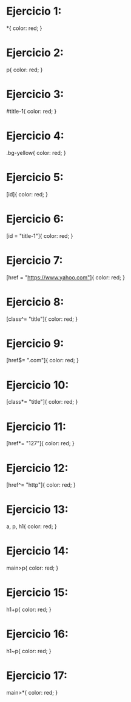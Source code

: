 <h1>Ejercicio 1:</h1>

*{
    color: red;
}


<h1>Ejercicio 2:</h1>

p{
    color: red;
}


<h1>Ejercicio 3:</h1>

#title-1{
    color: red;
}


<h1>Ejercicio 4:</h1>

.bg-yellow{
    color: red;
}


<h1>Ejercicio 5:</h1>

[id]{
    color: red;
}


<h1>Ejercicio 6:</h1>

[id = "title-1"]{
    color: red;
}


<h1>Ejercicio 7:</h1>

[href = "https://www.yahoo.com"]{
    color: red;
}


<h1>Ejercicio 8:</h1>

[class^= "title"]{
    color: red;
}


<h1>Ejercicio 9:</h1>

[href$= ".com"]{
    color: red;
}


<h1>Ejercicio 10:</h1>

[class*= "title"]{
    color: red;
}


<h1>Ejercicio 11:</h1>

[href*= "127"]{
    color: red;
}


<h1>Ejercicio 12:</h1>

[href^= "http"]{
    color: red;
}


<h1>Ejercicio 13:</h1>

a, p, h1{
    color: red;
}


<h1>Ejercicio 14:</h1>

main>p{
    color: red;
}


<h1>Ejercicio 15:</h1>

h1+p{
    color: red;
}


<h1>Ejercicio 16:</h1>

h1~p{
    color: red;
}


<h1>Ejercicio 17:</h1>

main>*{
    color: red;
}
